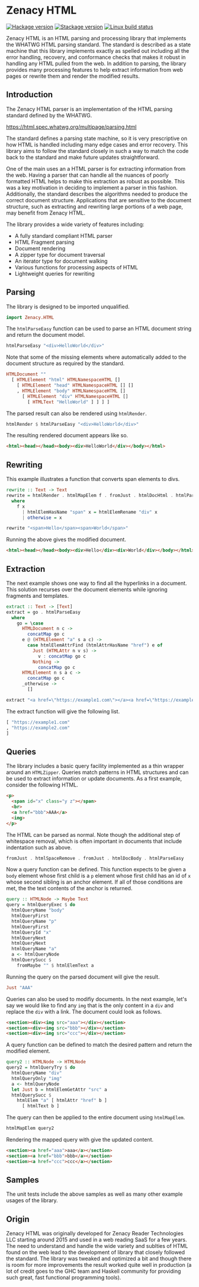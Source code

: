# Zenacy HTML

[![Hackage version](https://img.shields.io/hackage/v/zenacy-html.svg?label=Hackage)](https://hackage.haskell.org/package/zenacy-html)
[![Stackage version](https://www.stackage.org/package/zenacy-html/badge/nightly?label=Stackage)](https://www.stackage.org/package/zenacy-html)
[![Linux build status](https://img.shields.io/travis/mlcfp/zenacy-html/master.svg?label=Linux%20build)](https://travis-ci.org/mlcfp/zenacy-html)

Zenacy HTML is an HTML parsing and processing library that implements the
WHATWG HTML parsing standard.  The standard is described as a state machine
that this library implements exactly as spelled out including all the error
handling, recovery, and conformance checks that makes it robust in handling
any HTML pulled from the web.  In addition to parsing, the library provides
many processing features to help extract information from web pages or
rewrite them and render the modified results.

## Introduction

The Zenacy HTML parser is an implementation of the HTML parsing standard
defined by the WHATWG.

https://html.spec.whatwg.org/multipage/parsing.html

The standard defines a parsing state machine, so it is very prescriptive
on how HTML is handled including many edge cases and error recovery.
This library aims to follow the standard closely in such a way to match the
code back to the standard and make future updates straightforward.

One of the main uses an a HTML parser is for extracting information from
the web.  Having a parser that can handle all the nuances of poorly
formatted HTML helps to make this extraction as robust as possible.
This was a key motivation in deciding to implement a parser in this fashion.
Additionally, the standard describes the algorithms needed to produce the
correct document structure.  Applications that are sensitive to the
document structure, such as extracting and rewriting large portions of
a web page, may benefit from Zenacy HTML.

The library provides a wide variety of features including:

* A fully standard compliant HTML parser
* HTML Fragment parsing
* Document rendering
* A zipper type for document traversal
* An iterator type for document walking
* Various functions for processing aspects of HTML
* Lightweight queries for rewriting

## Parsing

The library is designed to be imported unqualified.

```haskell
import Zenacy.HTML
```

The `htmlParseEasy` function can be used to parse an HTML document string
and return the document model.

```haskell
htmlParseEasy "<div>HelloWorld</div>"
```

Note that some of the missing elements where automatically added to
the document structure as required by the standard.

```haskell
HTMLDocument ""
  [ HTMLElement "html" HTMLNamespaceHTML []
    [ HTMLElement "head" HTMLNamespaceHTML [] []
    , HTMLElement "body" HTMLNamespaceHTML []
      [ HTMLElement "div" HTMLNamespaceHTML []
        [ HTMLText "HelloWorld" ] ] ] ]
```

The parsed result can also be rendered using `htmlRender`.

```haskell
htmlRender $ htmlParseEasy "<div>HelloWorld</div>"
```

The resulting rendered document appears like so.

```html
<html><head></head><body><div>HelloWorld</div></body></html>
```

## Rewriting

This example illustrates a function that converts span elements to divs.

```haskell
rewrite :: Text -> Text
rewrite = htmlRender . htmlMapElem f . fromJust . htmlDocHtml . htmlParseEasy
  where
    f x
      | htmlElemHasName "span" x = htmlElemRename "div" x
      | otherwise = x

rewrite "<span>Hello</span><span>World</span>"
```

Running the above gives the modified document.

```html
<html><head></head><body><div>Hello</div><div>World</div></body></html>
```

## Extraction

The next example shows one way to find all the hyperlinks in a document.
This solution recurses over the document elements while ignoring fragments
and templates.

```haskell
extract :: Text -> [Text]
extract = go . htmlParseEasy
  where
    go = \case
      HTMLDocument n c ->
        concatMap go c
      e @ (HTMLElement "a" s a c) ->
        case htmlElemAttrFind (htmlAttrHasName "href") e of
          Just (HTMLAttr n v s) ->
            v : concatMap go c
          Nothing ->
            concatMap go c
      HTMLElement n s a c ->
        concatMap go c
      _otherwise ->
        []

extract "<a href=\"https://example1.com\"></a><a href=\"https://example2.com\"></a>"
```

The extract function will give the following list.

```haskell
[ "https://example1.com"
, "https://example2.com"
]
```

## Queries

The library includes a basic query facility implemented as a thin wrapper
around an `HTMLZipper`.  Queries match patterns in HTML structures and can
be used to extract information or update documents.  As a first example,
consider the following HTML.

```html
<p>
  <span id="x" class="y z"></span>
  <br>
  <a href="bbb">AAA</a>
  <img>
</p>
```

The HTML can be parsed as normal.  Note though the additional step of
whitespace removal, which is often important in documents that include
indentation such as above.

```haskell
fromJust . htmlSpaceRemove . fromJust . htmlDocBody . htmlParseEasy
```

Now a query function can be defined.  This function expects to be given
a `body` element whose first child is a `p` element whose first child
has an id of `x` whose second sibling is an anchor element.  If all of
those conditions are met, the the text contents of the anchor is returned.

```haskell
query :: HTMLNode -> Maybe Text
query = htmlQueryExec $ do
  htmlQueryName "body"
  htmlQueryFirst
  htmlQueryName "p"
  htmlQueryFirst
  htmlQueryId "x"
  htmlQueryNext
  htmlQueryNext
  htmlQueryName "a"
  a <- htmlQueryNode
  htmlQuerySucc $
    fromMaybe "" $ htmlElemText a
```

Running the query on the parsed document will give the result.

```haskell
Just "AAA"
```

Queries can also be used to modifiy documents.  In the next example, let's
say we would like to find any `img` that is the only content in a `div` and
replace the `div` with a link.  The document could look as follows.

```html
<section><div><img src="aaa"></div></section>
<section><div><img src="bbb"></div></section>
<section><div><img src="ccc"></div></section>
```

A query function can be defined to match the desired pattern and return the
modified element.

```haskell
query2 :: HTMLNode -> HTMLNode
query2 = htmlQueryTry $ do
  htmlQueryName "div"
  htmlQueryOnly "img"
  a <- htmlQueryNode
  let Just b = htmlElemGetAttr "src" a
  htmlQuerySucc $
    htmlElem "a" [ htmlAttr "href" b ]
      [ htmlText b ]
```

The query can then be applied to the entire document using `htmlMapElem`.

```haskell
htmlMapElem query2
```

Rendering the mapped query with give the updated content.

```html
<section><a href="aaa">aaa</a></section>
<section><a href="bbb">bbb</a></section>
<section><a href="ccc">ccc</a></section>
```

## Samples

The unit tests include the above samples as well as many other example
usages of the library.

## Origin

Zenacy HTML was originally developed for Zenacy Reader Technologies LLC
starting around 2015 and used in a web reading SaaS for a few years.
The need to understand and handle the wide variety and sublties of HTML
found on the web lead to the development of library that closely followed
the standard.  The library was tweaked and optimized a bit and though
there is room for more improvements the result worked quite well in
production (a lot of credit goes to the GHC team and Haskell community
for providing such great, fast functional programming tools).
